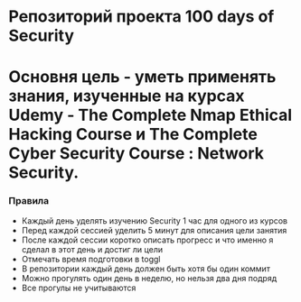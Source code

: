 # Репозиторий проекта 100 days of Security


# Основня цель - уметь применять знания, изученные на курсах Udemy - The Complete Nmap Ethical Hacking Course и The Complete Cyber Security Course : Network Security.

 
### Правила


* Каждый день уделять изучению Security 1 час для одного из курсов  
* Перед каждой сессией уделить 5 минут для описания цели занятия
* После каждой сессии коротко описать прогресс и что именно я сделал в этот день и достиг ли цели
* Отмечать время подготовки в toggl
* В репозитории каждый день должен быть хотя бы один коммит
* Можно прогулять один день в неделю, но нельзя два дня подряд
* Все прогулы не учитываются
